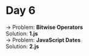 # Day 6
-> Problem: **Bitwise Operators**\
Solution: **1.js**\
-> Problem: **JavaScript Dates**\
Solution: **2.js**